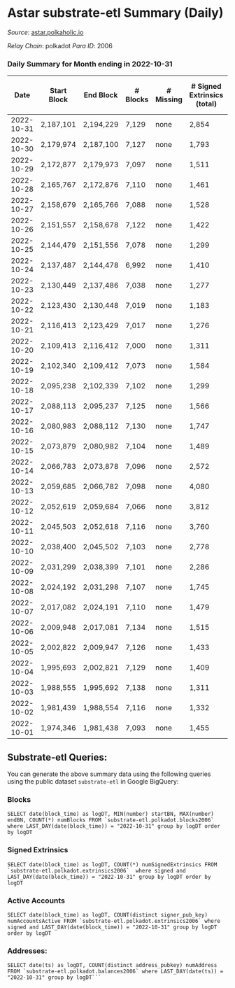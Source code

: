 # Astar substrate-etl Summary (Daily)

_Source_: [astar.polkaholic.io](https://astar.polkaholic.io)

*Relay Chain*: polkadot
*Para ID*: 2006



### Daily Summary for Month ending in 2022-10-31


| Date | Start Block | End Block | # Blocks | # Missing | # Signed Extrinsics (total) | # Active Accounts | # Addresses with Balances | # Events | # Transfers | # XCM Transfers In | # XCM Transfers Out |
| ---- | ----------- | --------- | -------- | --------- | --------------------------- | ----------------- | ------------------------- | -------- | ----------- | ------------------ | ------------------- |
| 2022-10-31 | 2,187,101 | 2,194,229 | 7,129 | none  | 2,854 | 1,159 | 473,343 | 469,689 | 13,065 ($5,661,613) | 39 ($24,028.45) | 32 ($19,986.59) |
| 2022-10-30 | 2,179,974 | 2,187,100 | 7,127 | none  | 1,793 | 832 |  | 354,981 | 9,715 ($826,138) | 12 ($1,048.24) | 8 ($631.90) |
| 2022-10-29 | 2,172,877 | 2,179,973 | 7,097 | none  | 1,511 | 775 | 472,923 | 366,866 | 9,177 ($914,406) | 7 ($330.30) | 16 ($24,294.07) |
| 2022-10-28 | 2,165,767 | 2,172,876 | 7,110 | none  | 1,461 | 750 |  | 376,083 | 8,828 ($618,329) | 11 ($72.14) | 8 ($2,898.22) |
| 2022-10-27 | 2,158,679 | 2,165,766 | 7,088 | none  | 1,528 | 774 |  | 380,451 | 9,745 ($1,773,064) | 16 ($3,840.99) | 14 ($12,895.12) |
| 2022-10-26 | 2,151,557 | 2,158,678 | 7,122 | none  | 1,422 | 794 | 472,572 | 388,662 | 9,489 ($2,295,938) | 19 ($1,368.48) | 15 ($3,883.56) |
| 2022-10-25 | 2,144,479 | 2,151,556 | 7,078 | none  | 1,299 | 675 |  | 468,818 | 9,931 ($773,300) | 19 ($3,025.90) | 29 ($24,683.86) |
| 2022-10-24 | 2,137,487 | 2,144,478 | 6,992 | none  | 1,410 | 771 | 472,324 | 608,756 | 12,207 ($849,966) | 20 ($1,360.10) | 18 ($26,443.88) |
| 2022-10-23 | 2,130,449 | 2,137,486 | 7,038 | none  | 1,277 | 678 |  | 633,828 | 8,837 ($1,071,291) | 15 ($1,615.65) | 17 ($7,892.55) |
| 2022-10-22 | 2,123,430 | 2,130,448 | 7,019 | none  | 1,183 | 646 | 472,124 | 620,500 | 8,664 ($572,758) | 21 ($17,614.56) | 13 ($1,557.08) |
| 2022-10-21 | 2,116,413 | 2,123,429 | 7,017 | none  | 1,276 | 699 | 472,052 | 632,853 | 9,332 ($2,314,230) | 15 ($4,497.57) | 13 ($1,399.66) |
| 2022-10-20 | 2,109,413 | 2,116,412 | 7,000 | none  | 1,311 | 684 |  | 615,877 | 9,611 ($6,154,997) | 18 ($778,470) | 19 ($3,647.56) |
| 2022-10-19 | 2,102,340 | 2,109,412 | 7,073 | none  | 1,584 | 881 |  | 631,706 | 10,132 ($2,253,921) | 14 ($1,692.75) | 11 ($749.45) |
| 2022-10-18 | 2,095,238 | 2,102,339 | 7,102 | none  | 1,299 | 705 | 471,645 | 646,716 | 9,465 ($908,692) | 27 ($504,428) | 7 ($2,231.77) |
| 2022-10-17 | 2,088,113 | 2,095,237 | 7,125 | none  | 1,566 | 817 |  | 645,283 | 9,480 ($1,002,130) | 18 ($2,626.91) | 8 ($281.74) |
| 2022-10-16 | 2,080,983 | 2,088,112 | 7,130 | none  | 1,747 | 787 |  | 696,717 | 15,420 ($2,543,483) | 29 ($20,353.49) | 8 ($193.61) |
| 2022-10-15 | 2,073,879 | 2,080,982 | 7,104 | none  | 1,489 | 674 |  | 664,034 | 11,213 ($1,710,388) | 23 ($17,827.14) | 8 ($1,253.37) |
| 2022-10-14 | 2,066,783 | 2,073,878 | 7,096 | none  | 2,572 | 636 | 471,090 | 638,433 | 9,701 ($741,935) | 17 ($25,492.62) | 24 ($3,040.95) |
| 2022-10-13 | 2,059,685 | 2,066,782 | 7,098 | none  | 4,080 | 663 | 470,945 | 677,693 | 11,142 ($1,649,192) | 30 ($49,796.49) | 4 ($39.71) |
| 2022-10-12 | 2,052,619 | 2,059,684 | 7,066 | none  | 3,812 | 776 | 470,770 | 654,359 | 9,583 ($431,591) | 16 ($1,590.22) | 7 ($3,773.15) |
| 2022-10-11 | 2,045,503 | 2,052,618 | 7,116 | none  | 3,760 | 799 |  | 671,325 | 9,949 ($2,602,564) | 17 ($10,594.55) | 9 ($107.87) |
| 2022-10-10 | 2,038,400 | 2,045,502 | 7,103 | none  | 2,778 | 734 |  | 671,645 | 10,623 ($2,162,985) | 35 ($22,529.90) | 10 ($12.19) |
| 2022-10-09 | 2,031,299 | 2,038,399 | 7,101 | none  | 2,286 | 784 |  | 439,119 | 9,411 ($596,208) | 17 ($70,705.14) | 7 ($113.64) |
| 2022-10-08 | 2,024,192 | 2,031,298 | 7,107 | none  | 1,745 | 702 |  | 451,658 | 9,129 ($670,192) | 20 ($26,518.78) | 2 ($0.037) |
| 2022-10-07 | 2,017,082 | 2,024,191 | 7,110 | none  | 1,479 | 750 |  | 529,345 | 9,144 ($611,911) | 17 ($4,805.35) | 6 ($955.28) |
| 2022-10-06 | 2,009,948 | 2,017,081 | 7,134 | none  | 1,515 | 776 |  | 546,394 | 9,863 ($1,049,621) | 36 ($11,268.37) | 10 ($153.41) |
| 2022-10-05 | 2,002,822 | 2,009,947 | 7,126 | none  | 1,433 | 731 |  | 661,105 | 10,408 ($1,664,357) | 32 ($2,902.18) | 5 ($336.43) |
| 2022-10-04 | 1,995,693 | 2,002,821 | 7,129 | none  | 1,409 | 735 |  | 615,385 | 10,616 ($586,887) | 33 ($6,881.34) | 3 ($871.41) |
| 2022-10-03 | 1,988,555 | 1,995,692 | 7,138 | none  | 1,311 | 780 |  | 624,636 | 9,937 ($1,609,230) | 21 ($2,060.28) | 8 ($2.19) |
| 2022-10-02 | 1,981,439 | 1,988,554 | 7,116 | none  | 1,332 | 775 |  | 602,093 | 10,255 ($650,628) | 28 ($1,782.61) | 6 ($35.89) |
| 2022-10-01 | 1,974,346 | 1,981,438 | 7,093 | none  | 1,455 | 812 |  | 538,414 | 9,912 ($1,064,562) | 20 ($1,889.37) | 5 ($450.75) |

## Substrate-etl Queries:
You can generate the above summary data using the following queries using the public dataset `substrate-etl` in Google BigQuery:


### Blocks
```
SELECT date(block_time) as logDT, MIN(number) startBN, MAX(number) endBN, COUNT(*) numBlocks FROM `substrate-etl.polkadot.blocks2006`  where LAST_DAY(date(block_time)) = "2022-10-31" group by logDT order by logDT
```


### Signed Extrinsics
```
SELECT date(block_time) as logDT, COUNT(*) numSignedExtrinsics FROM `substrate-etl.polkadot.extrinsics2006`  where signed and LAST_DAY(date(block_time)) = "2022-10-31" group by logDT order by logDT
```


### Active Accounts
```
SELECT date(block_time) as logDT, COUNT(distinct signer_pub_key) numAccountsActive FROM `substrate-etl.polkadot.extrinsics2006` where signed and LAST_DAY(date(block_time)) = "2022-10-31" group by logDT order by logDT
```


### Addresses:
```
SELECT date(ts) as logDT, COUNT(distinct address_pubkey) numAddress FROM `substrate-etl.polkadot.balances2006` where LAST_DAY(date(ts)) = "2022-10-31" group by logDT```

